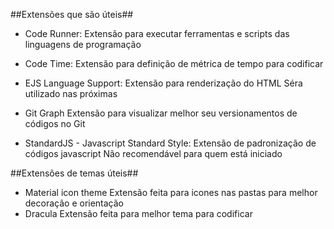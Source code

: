 ##Extensões que são úteis##
- Code Runner:
    Extensão para executar ferramentas e scripts das linguagens de programação

- Code Time:
    Extensão para definição de métrica de tempo para codificar

- EJS Language Support:
    Extensão para renderização do HTML
    Séra utilizado nas próximas
- Git Graph
    Extensão para visualizar melhor seu versionamentos de códigos no Git

- StandardJS -  Javascript Standard Style:
    Extensão de padronização de códigos javascript
    Não recomendável para quem está iniciado


##Extensões de temas úteis##

- Material icon theme
    Extensão feita para icones nas pastas para melhor decoração e orientação
- Dracula
    Extensão feita para melhor tema para codificar